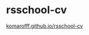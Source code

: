 # rsschool-cv
<a href="https://komarofff.github.io/rsschool-cv/">komarofff.github.io/rsschool-cv</a>

